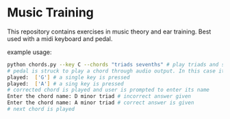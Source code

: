 # Music Training

This repository contains exercises in music theory and ear training. Best used with a midi keyboard and pedal.

example usage:
```sh
python chords.py --key C --chords "triads sevenths" # play triads and sevenths in the key of C major
# pedal is struck to play a chord through audio output. In this case it's A minor
played:  ['G'] # a single key is pressed
played:  ['A'] # a sing key is pressed
# corrected chord is played and user is prompted to enter its name
Enter the chord name: D minor triad # incorrect answer given
Enter the chord name: A minor triad # correct answer is given
# next chord is played
```
